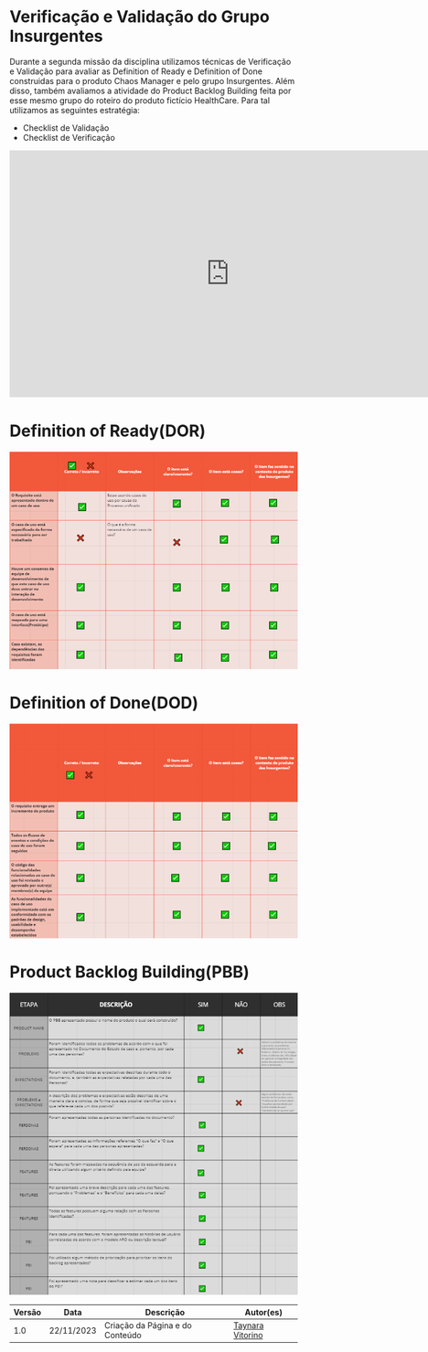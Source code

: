 # Verificação e Validação do Grupo Insurgentes

Durante a segunda missão da disciplina utilizamos técnicas de Verificação e Validação para avaliar as Definition of Ready e Definition of Done construidas para o produto Chaos Manager e pelo grupo Insurgentes. Além disso, também avaliamos a atividade do Product Backlog Building feita por esse mesmo grupo do roteiro do produto fictício HealthCare. Para tal utilizamos as seguintes estratégia:

- Checklist de Validação
- Checklist de Verificação

<iframe width="768" height="432" src="https://miro.com/app/board/uXjVNYkAabA=/" frameborder="0" scrolling="no" allow="fullscreen; clipboard-read; clipboard-write" allowfullscreen></iframe>

# Definition of Ready(DOR)
![DoR](../assets/images/DoR-Insurgentes.png)

# Definition of Done(DOD)
![DoD](../assets/images/DoD-Insurgentes.png)

# Product Backlog Building(PBB)
![PBB](../assets/images/PBB-Insurgentes.png)

| Versão | Data       | Descrição          | Autor(es)                                        |
| ------ | ---------- | ------------------ | ------------------------------------------------ |
|1.0     | 22/11/2023 | Criação da Página e do Conteúdo | [Taynara Vitorino](https://github.com/taybalau)  |



